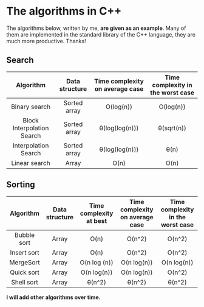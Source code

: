 # The algorithms in C++

The algorithms below, written by me, **are given as an example**. Many of them are implemented in the standard library of the C++ language, they are much more productive. Thanks!

## Search

|         Algorithm          | Data structure | Time complexity on average case | Time complexity in the worst case |
|:--------------------------:|:--------------:|:-------------------------------:|:---------------------------------:|
|       Binary search        |  Sorted array  |            O(log(n))            |             O(log(n))             |
| Block Interpolation Search |  Sorted array  |         θ(log(log(n)))          |            θ(sqrt(n))             |
|    Interpolation Search    |  Sorted array  |         θ(log(log(n)))          |               θ(n)                |
|       Linear search        |     Array      |              O(n)               |               O(n)                |

## Sorting

|  Algorithm  | Data structure | Time complexity at best | Time complexity on average case | Time complexity in the worst case |
|:-----------:|:--------------:|:-----------------------:|:-------------------------------:|:---------------------------------:|
| Bubble sort |     Array      |          O(n)           |             O(n^2)              |              O(n^2)               |
| Insert sort |     Array      |          O(n)           |             O(n^2)              |              O(n^2)               |
|  MergeSort  |     Array      |      O(n log (n))       |           O(n log(n))           |            O(n log(n))            |
| Quick sort  |     Array      |       O(n log(n))       |           O(n log(n))           |              O(n^2)               |
| Shell sort  |     Array      |         θ(n^2)          |             θ(n^2)              |              θ(n^2)               |

**I will add other algorithms over time.**
